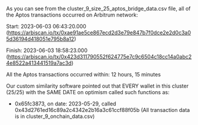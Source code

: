 As you can see from the cluster_9_size_25_aptos_bridge_data.csv file, all of the Aptos transactions occurred on Arbitrum network:

Start: 2023-06-03 06:43:20.000 (https://arbiscan.io/tx/0xae91ae5ce867ecd2d3e79e847b7f0dce2e2d0c3a05d36194d418051e795b8a12)

Finish: 2023-06-03 18:58:23.000 (https://arbiscan.io/tx/0x423d311790552f624775e7c9c6504c18cc14a0abc24e8522a413441519a7ac3d)

All the Aptos transactions occurred within: 12 hours, 15 minutes

Our custom similarity software pointed out that EVERY wallet in this cluster (25/25) with the SAME DATE on optimism called such functions as:

- 0x65fc3873, on date: 2023-05-29, called 0x43d2761ed16c89a2c4342e2b16a3c61ccf88f05b
(All transaction data is in cluster_9_onchain_data.csv)
